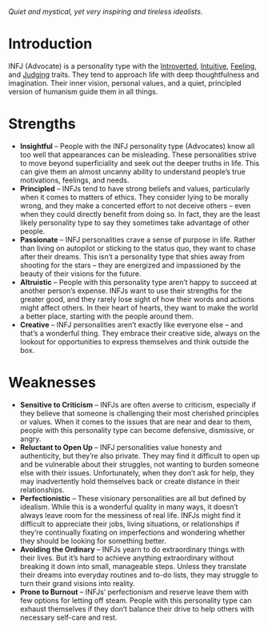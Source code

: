 *Quiet and mystical, yet very inspiring and tireless idealists.*
# Introduction

INFJ (Advocate) is a personality type with the [Introverted](https://www.16personalities.com/articles/energy-introverted-vs-extraverted), [Intuitive](https://www.16personalities.com/articles/mind-intuitive-vs-observant), [Feeling](https://www.16personalities.com/articles/nature-thinking-vs-feeling), and [Judging](https://www.16personalities.com/articles/tactics-judging-vs-prospecting) traits. They tend to approach life with deep thoughtfulness and imagination. Their inner vision, personal values, and a quiet, principled version of humanism guide them in all things.

# Strengths

- **Insightful** – People with the INFJ personality type (Advocates) know all too well that appearances can be misleading. These personalities strive to move beyond superficiality and seek out the deeper truths in life. This can give them an almost uncanny ability to understand people’s true motivations, feelings, and needs.
- **Principled** – INFJs tend to have strong beliefs and values, particularly when it comes to matters of ethics. They consider lying to be morally wrong, and they make a concerted effort to not deceive others – even when they could directly benefit from doing so. In fact, they are the least likely personality type to say they sometimes take advantage of other people.
- **Passionate** – INFJ personalities crave a sense of purpose in life. Rather than living on autopilot or sticking to the status quo, they want to chase after their dreams. This isn’t a personality type that shies away from shooting for the stars – they are energized and impassioned by the beauty of their visions for the future.
- **Altruistic** – People with this personality type aren’t happy to succeed at another person’s expense. INFJs want to use their strengths for the greater good, and they rarely lose sight of how their words and actions might affect others. In their heart of hearts, they want to make the world a better place, starting with the people around them.
- **Creative** – INFJ personalities aren’t exactly like everyone else – and that’s a wonderful thing. They embrace their creative side, always on the lookout for opportunities to express themselves and think outside the box.

# Weaknesses

- **Sensitive to Criticism** – INFJs are often averse to criticism, especially if they believe that someone is challenging their most cherished principles or values. When it comes to the issues that are near and dear to them, people with this personality type can become defensive, dismissive, or angry.
- **Reluctant to Open Up** – INFJ personalities value honesty and authenticity, but they’re also private. They may find it difficult to open up and be vulnerable about their struggles, not wanting to burden someone else with their issues. Unfortunately, when they don’t ask for help, they may inadvertently hold themselves back or create distance in their relationships.
- **Perfectionistic** – These visionary personalities are all but defined by idealism. While this is a wonderful quality in many ways, it doesn’t always leave room for the messiness of real life. INFJs might find it difficult to appreciate their jobs, living situations, or relationships if they’re continually fixating on imperfections and wondering whether they should be looking for something better.
- **Avoiding the Ordinary** – INFJs yearn to do extraordinary things with their lives. But it’s hard to achieve anything extraordinary without breaking it down into small, manageable steps. Unless they translate their dreams into everyday routines and to-do lists, they may struggle to turn their grand visions into reality.
- **Prone to Burnout** – INFJs’ perfectionism and reserve leave them with few options for letting off steam. People with this personality type can exhaust themselves if they don’t balance their drive to help others with necessary self-care and rest.
